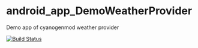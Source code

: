 # android_app_DemoWeatherProvider
Demo app of cyanogenmod weather provider


[![Build Status](https://travis-ci.org/cat-in-136/android_app_DemoWeatherProvider.svg?branch=master)](https://travis-ci.org/cat-in-136/android_app_DemoWeatherProvider)

